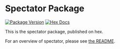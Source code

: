 # Spectator Package

[![Package Version](https://img.shields.io/hexpm/v/spectator)](https://hex.pm/packages/spectator)
[![Hex Docs](https://img.shields.io/badge/hex-docs-ffaff3)](https://hexdocs.pm/spectator/)

This is the spectator package, published on hex.

For an overview of spectator, please see [the README](https://github.com/JonasGruenwald/spectator/blob/main/README.md).